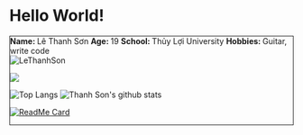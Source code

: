 # Hello World!

<div style="border:1px solid;">
  <b>Name: </b> Lê Thanh Sơn
  <b>Age: </b> 19
  <b>School: </b> Thủy Lợi University
  <b>Hobbies: </b> Guitar, write code
<div>

<img href="https://github.com/thanhson0514/thanhson0514/123360870_845244772903504_161304580622450696_o.jpg" alt="LeThanhSon" />

[![](https://img.shields.io/badge/FACEBOOK-Le%20Thanh%20Son-informational?style=flat&logo=facebook&logoColor=white&color=2bbc8a)](https://facebook.com/lethanhson.wist0514)


![Top Langs](https://github-readme-stats.vercel.app/api/top-langs/?username=thanhson0514) ![Thanh Son's github stats](https://github-readme-stats.vercel.app/api?username=anuraghazra&show_icons=true&theme=radical)


[![ReadMe Card](https://github-readme-stats.vercel.app/api/pin/?username=thanhson0514&theme=dark&repo=Scheduler-and-Api-TLU)](https://github.com/thanhson0514/Scheduler-and-Api-TLU)
